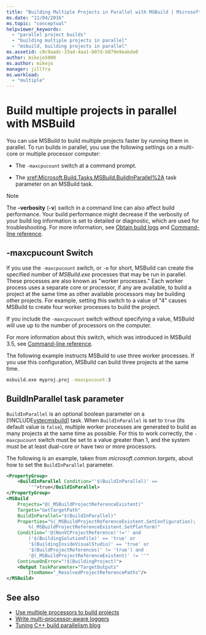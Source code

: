 ```yaml
---
title: "Building Multiple Projects in Parallel with MSBuild | Microsoft Docs"
ms.date: "11/04/2016"
ms.topic: "conceptual"
helpviewer_keywords:
  - "parallel project builds"
  - "building multiple projects in parallel"
  - "msbuild, building projects in parallel"
ms.assetid: c8c9aadc-33ad-4aa1-b07d-b879e9eabda0
author: mikejo5000
ms.author: mikejo
manager: jillfra
ms.workload:
  - "multiple"
---
```

# Build multiple projects in parallel with MSBuild
You can use MSBuild to build multiple projects faster by running them in parallel. To run builds in parallel, you use the following settings on a multi-core or multiple processor computer:

- The `-maxcpucount` switch at a command prompt.

- The <xref:Microsoft.Build.Tasks.MSBuild.BuildInParallel%2A> task parameter on an MSBuild task.

> [!NOTE]
> The **-verbosity** (**-v**) switch in a command line can also affect build performance. Your build performance might decrease if the verbosity of your build log information is set to detailed or diagnostic, which are used for troubleshooting. For more information, see [Obtain build logs](../msbuild/obtaining-build-logs-with-msbuild.md) and [Command-line reference](../msbuild/msbuild-command-line-reference.md).

## -maxcpucount Switch
If you use the `-maxcpucount` switch, or `-m` for short, MSBuild can create the specified number of *MSBuild.exe* processes that may be run in parallel. These processes are also known as "worker processes." Each worker process uses a separate core or processor, if any are available, to build a project at the same time as other available processors may be building other projects. For example, setting this switch to a value of "4" causes MSBuild to create four worker processes to build the project.

If you include the `-maxcpucount` switch without specifying a value, MSBuild will use up to the number of processors on the computer.

For more information about this switch, which was introduced in MSBuild 3.5, see [Command-line reference](../msbuild/msbuild-command-line-reference.md).

The following example instructs MSBuild to use three worker processes. If you use this configuration, MSBuild can build three projects at the same time.

```cmd
msbuild.exe myproj.proj -maxcpucount:3
```

## BuildInParallel task parameter
`BuildInParallel` is an optional boolean parameter on a [!INCLUDE[vstecmsbuild](../extensibility/internals/includes/vstecmsbuild_md.md)] task. When `BuildInParallel` is set to `true` (its default value is `false`), multiple worker processes are generated to build as many projects at the same time as possible. For this to work correctly, the `-maxcpucount` switch must be set to a value greater than 1, and the system must be at least dual-core or have two or more processors.

The following is an example, taken from *microsoft.common.targets*, about how to set the `BuildInParallel` parameter.

```xml
<PropertyGroup>
    <BuildInParallel Condition="'$(BuildInParallel)' ==
        ''">true</BuildInParallel>
</PropertyGroup>
<MSBuild
    Projects="@(_MSBuildProjectReferenceExistent)"
    Targets="GetTargetPath"
    BuildInParallel="$(BuildInParallel)"
    Properties="%(_MSBuildProjectReferenceExistent.SetConfiguration);
        %(_MSBuildProjectReferenceExistent.SetPlatform)"
    Condition="'@(NonVCProjectReference)'!='' and
        ('$(BuildingSolutionFile)' == 'true' or
        '$(BuildingInsideVisualStudio)' == 'true' or
        '$(BuildProjectReferences)' != 'true') and
        '@(_MSBuildProjectReferenceExistent)' != ''"
    ContinueOnError="!$(BuildingProject)">
    <Output TaskParameter="TargetOutputs"
        ItemName="_ResolvedProjectReferencePaths"/>
</MSBuild>
```

## See also
- [Use multiple processors to build projects](../msbuild/using-multiple-processors-to-build-projects.md)
- [Write multi-processor-aware loggers](../msbuild/writing-multi-processor-aware-loggers.md)
- [Tuning C++ build parallelism blog](http://go.microsoft.com/fwlink/?LinkId=251457)
